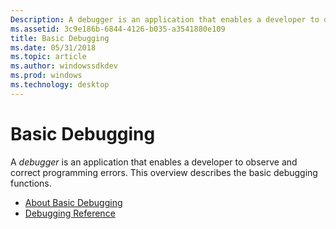 ```yaml
---
Description: A debugger is an application that enables a developer to observe and correct programming errors. This overview describes the basic debugging functions.
ms.assetid: 3c9e186b-6844-4126-b035-a3541880e109
title: Basic Debugging
ms.date: 05/31/2018
ms.topic: article
ms.author: windowssdkdev
ms.prod: windows
ms.technology: desktop
---
```


# Basic Debugging

A *debugger* is an application that enables a developer to observe and correct programming errors. This overview describes the basic debugging functions.

-   [About Basic Debugging](about-basic-debugging.md)
-   [Debugging Reference](debugging-reference.md)

 

 



